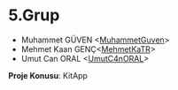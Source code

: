 # 5.Grup

- Muhammet GÜVEN <[MuhammetGuven](https://github.com/MuhammetGuven)>
- Mehmet Kaan GENÇ<[MehmetKaTR](https://github.com/MehmetKaTR)>
- Umut Can ORAL <[UmutC4nORAL](https://github.com/UmutC4nORAL)>
 
**Proje Konusu**: KitApp
 
